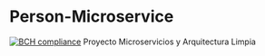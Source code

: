 # Person-Microservice

[![BCH compliance](https://bettercodehub.com/edge/badge/camiloleal06/Person-Microservice?branch=master)](https://bettercodehub.com/)
Proyecto Microservicios y Arquitectura Limpia 
